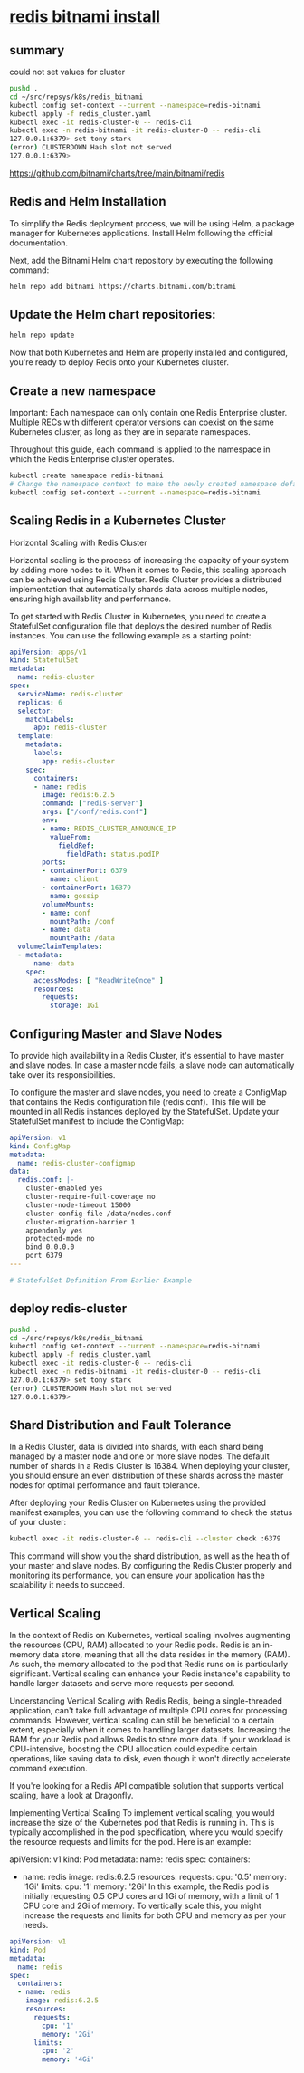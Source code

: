 # **[redis bitnami install](https://www.dragonflydb.io/guides/redis-kubernetes)**

## summary

could not set values for cluster

```bash
pushd .
cd ~/src/repsys/k8s/redis_bitnami
kubectl config set-context --current --namespace=redis-bitnami
kubectl apply -f redis_cluster.yaml
kubectl exec -it redis-cluster-0 -- redis-cli
kubectl exec -n redis-bitnami -it redis-cluster-0 -- redis-cli 
127.0.0.1:6379> set tony stark
(error) CLUSTERDOWN Hash slot not served
127.0.0.1:6379> 
```

<https://github.com/bitnami/charts/tree/main/bitnami/redis>

## Redis and Helm Installation
To simplify the Redis deployment process, we will be using Helm, a package manager for Kubernetes applications. Install Helm following the official documentation.

Next, add the Bitnami Helm chart repository by executing the following command:

```bash
helm repo add bitnami https://charts.bitnami.com/bitnami
```

## Update the Helm chart repositories:

```bash
helm repo update
```

Now that both Kubernetes and Helm are properly installed and configured, you're ready to deploy Redis onto your Kubernetes cluster.

## Create a new namespace

Important: Each namespace can only contain one Redis Enterprise cluster. Multiple RECs with different operator versions can coexist on the same Kubernetes cluster, as long as they are in separate namespaces.

Throughout this guide, each command is applied to the namespace in which the Redis Enterprise cluster operates.

```bash
kubectl create namespace redis-bitnami
# Change the namespace context to make the newly created namespace default for future commands.
kubectl config set-context --current --namespace=redis-bitnami
```

## Scaling Redis in a Kubernetes Cluster

Horizontal Scaling with Redis Cluster

Horizontal scaling is the process of increasing the capacity of your system by adding more nodes to it. When it comes to Redis, this scaling approach can be achieved using Redis Cluster. Redis Cluster provides a distributed implementation that automatically shards data across multiple nodes, ensuring high availability and performance.

To get started with Redis Cluster in Kubernetes, you need to create a StatefulSet configuration file that deploys the desired number of Redis instances. You can use the following example as a starting point: 

```yaml
apiVersion: apps/v1
kind: StatefulSet
metadata:
  name: redis-cluster
spec:
  serviceName: redis-cluster
  replicas: 6
  selector:
    matchLabels:
      app: redis-cluster
  template:
    metadata:
      labels:
        app: redis-cluster
    spec:
      containers:
      - name: redis
        image: redis:6.2.5
        command: ["redis-server"]
        args: ["/conf/redis.conf"]
        env:
        - name: REDIS_CLUSTER_ANNOUNCE_IP
          valueFrom:
            fieldRef:
              fieldPath: status.podIP
        ports:
        - containerPort: 6379
          name: client
        - containerPort: 16379
          name: gossip
        volumeMounts:
        - name: conf
          mountPath: /conf
        - name: data
          mountPath: /data
  volumeClaimTemplates:
  - metadata:
      name: data
    spec:
      accessModes: [ "ReadWriteOnce" ]
      resources:
        requests:
          storage: 1Gi
```


## Configuring Master and Slave Nodes

To provide high availability in a Redis Cluster, it's essential to have master and slave nodes. In case a master node fails, a slave node can automatically take over its responsibilities.

To configure the master and slave nodes, you need to create a ConfigMap that contains the Redis configuration file (redis.conf). This file will be mounted in all Redis instances deployed by the StatefulSet. Update your StatefulSet manifest to include the ConfigMap:

```yaml
apiVersion: v1
kind: ConfigMap
metadata:
  name: redis-cluster-configmap
data:
  redis.conf: |-
    cluster-enabled yes
    cluster-require-full-coverage no
    cluster-node-timeout 15000
    cluster-config-file /data/nodes.conf
    cluster-migration-barrier 1
    appendonly yes
    protected-mode no
    bind 0.0.0.0
    port 6379
---

# StatefulSet Definition From Earlier Example
```

## deploy redis-cluster

```bash
pushd .
cd ~/src/repsys/k8s/redis_bitnami
kubectl config set-context --current --namespace=redis-bitnami
kubectl apply -f redis_cluster.yaml
kubectl exec -it redis-cluster-0 -- redis-cli
kubectl exec -n redis-bitnami -it redis-cluster-0 -- redis-cli 
127.0.0.1:6379> set tony stark
(error) CLUSTERDOWN Hash slot not served
127.0.0.1:6379> 
```
## Shard Distribution and Fault Tolerance
In a Redis Cluster, data is divided into shards, with each shard being managed by a master node and one or more slave nodes. The default number of shards in a Redis Cluster is 16384. When deploying your cluster, you should ensure an even distribution of these shards across the master nodes for optimal performance and fault tolerance.

After deploying your Redis Cluster on Kubernetes using the provided manifest examples, you can use the following command to check the status of your cluster:

```bash
kubectl exec -it redis-cluster-0 -- redis-cli --cluster check :6379
```

This command will show you the shard distribution, as well as the health of your master and slave nodes. By configuring the Redis Cluster properly and monitoring its performance, you can ensure your application has the scalability it needs to succeed.

## Vertical Scaling
In the context of Redis on Kubernetes, vertical scaling involves augmenting the resources (CPU, RAM) allocated to your Redis pods. Redis is an in-memory data store, meaning that all the data resides in the memory (RAM). As such, the memory allocated to the pod that Redis runs on is particularly significant. Vertical scaling can enhance your Redis instance's capability to handle larger datasets and serve more requests per second.

Understanding Vertical Scaling with Redis
Redis, being a single-threaded application, can't take full advantage of multiple CPU cores for processing commands. However, vertical scaling can still be beneficial to a certain extent, especially when it comes to handling larger datasets. Increasing the RAM for your Redis pod allows Redis to store more data. If your workload is CPU-intensive, boosting the CPU allocation could expedite certain operations, like saving data to disk, even though it won't directly accelerate command execution.

If you're looking for a Redis API compatible solution that supports vertical scaling, have a look at Dragonfly.

Implementing Vertical Scaling
To implement vertical scaling, you would increase the size of the Kubernetes pod that Redis is running in. This is typically accomplished in the pod specification, where you would specify the resource requests and limits for the pod. Here is an example:

apiVersion: v1
kind: Pod
metadata:
  name: redis
spec:
  containers:
  - name: redis
    image: redis:6.2.5
    resources:
      requests:
        cpu: '0.5'
        memory: '1Gi'
      limits:
        cpu: '1'
        memory: '2Gi'
In this example, the Redis pod is initially requesting 0.5 CPU cores and 1Gi of memory, with a limit of 1 CPU core and 2Gi of memory. To vertically scale this, you might increase the requests and limits for both CPU and memory as per your needs.

```yaml
apiVersion: v1
kind: Pod
metadata:
  name: redis
spec:
  containers:
  - name: redis
    image: redis:6.2.5
    resources:
      requests:
        cpu: '1'
        memory: '2Gi'
      limits:
        cpu: '2'
        memory: '4Gi'
```